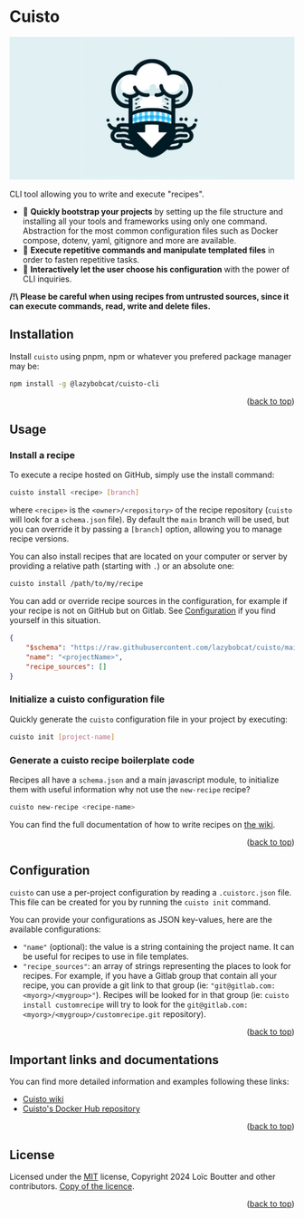 <a name="readme-top"></a>
# Cuisto

![Cuisto banner](https://raw.githubusercontent.com/lazybobcat/cuisto/documentation/resources/images/splash.jpg)

CLI tool allowing you to write and execute "recipes".

- 🍕 **Quickly bootstrap your projects** by setting up the file structure and installing all your tools and frameworks using only one command. Abstraction for the most common configuration files such as Docker compose, dotenv, yaml, gitignore and more are available.
- 🍪 **Execute repetitive commands and manipulate templated files** in order to fasten repetitive tasks.
- 🍱 **Interactively let the user choose his configuration** with the power of CLI inquiries.

**/!\ Please be careful when using recipes from untrusted sources, since it can execute commands, read, write and delete files.**


## Installation

Install `cuisto` using pnpm, npm or whatever you prefered package manager may be:

```bash
npm install -g @lazybobcat/cuisto-cli
```

<p align="right">(<a href="#readme-top">back to top</a>)</p>

## Usage

### Install a recipe

To execute a recipe hosted on GitHub, simply use the install command:

```bash
cuisto install <recipe> [branch]
```

where `<recipe>` is the `<owner>/<repository>` of the recipe repository (`cuisto` will look for a `schema.json` file). By default the `main` branch will be used, but you can override it by passing a `[branch]` option, allowing you to manage recipe versions.

You can also install recipes that are located on your computer or server by providing a relative path (starting with `.`) or an absolute one:

```bash
cuisto install /path/to/my/recipe
```

You can add or override recipe sources in the configuration, for example if your recipe is not on GitHub but on Gitlab. See [Configuration](#configuration) if you find yourself in this situation.

```json
{
    "$schema": "https://raw.githubusercontent.com/lazybobcat/cuisto/main/cuistorc.schema.json",
    "name": "<projectName>",
    "recipe_sources": []
}
```

### Initialize a cuisto configuration file

Quickly generate the `cuisto` configuration file in your project by executing:

```bash
cuisto init [project-name]
```

### Generate a cuisto recipe boilerplate code

Recipes all have a `schema.json` and a main javascript module, to initialize them with useful information why not use the `new-recipe` recipe?

```bash
cuisto new-recipe <recipe-name>
```

You can find the full documentation of how to write recipes on [the wiki](https://github.com/lazybobcat/cuisto/wiki).

<p align="right">(<a href="#readme-top">back to top</a>)</p>

## Configuration

`cuisto` can use a per-project configuration by reading a `.cuistorc.json` file. This file can be created for you by running the `cuisto init` command.

You can provide your configurations as JSON key-values, here are the available configurations:

- `"name"` (optional): the value is a string containing the project name. It can be useful for recipes to use in file templates.
- `"recipe_sources"`: an array of strings representing the places to look for recipes. For example, if you have a Gitlab group that contain all your recipe, you can provide a git link to that group (ie: `"git@gitlab.com:<myorg>/<mygroup>"`). Recipes will be looked for in that group (ie: `cuisto install customrecipe` will try to look for the `git@gitlab.com:<myorg>/<mygroup>/customrecipe.git` repository).

<p align="right">(<a href="#readme-top">back to top</a>)</p>

## Important links and documentations

You can find more detailed information and examples following these links:

- [Cuisto wiki](https://github.com/lazybobcat/cuisto/wiki)
- [Cuisto's Docker Hub repository](https://hub.docker.com/r/lazybobcat/cuisto)

<p align="right">(<a href="#readme-top">back to top</a>)</p>

## License

Licensed under the [MIT](https://choosealicense.com/licenses/mit/) license, Copyright 2024 Loïc Boutter and other contributors. [Copy of the licence](https://github.com/lazybobcat/cuisto/blob/main/LICENSE).

<p align="right">(<a href="#readme-top">back to top</a>)</p>

